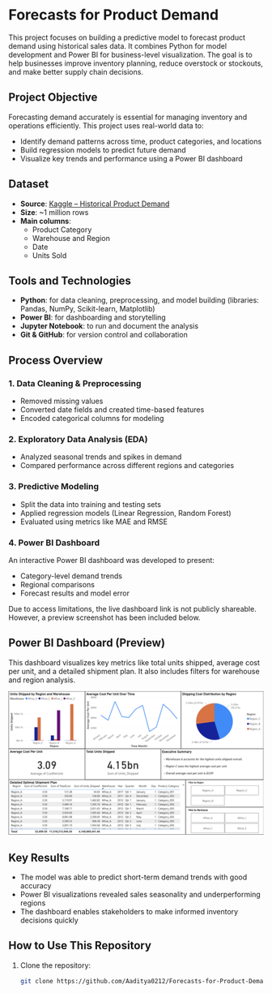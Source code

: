 # Forecasts for Product Demand

This project focuses on building a predictive model to forecast product demand using historical sales data. It combines Python for model development and Power BI for business-level visualization. The goal is to help businesses improve inventory planning, reduce overstock or stockouts, and make better supply chain decisions.

## Project Objective

Forecasting demand accurately is essential for managing inventory and operations efficiently. This project uses real-world data to:

- Identify demand patterns across time, product categories, and locations
- Build regression models to predict future demand
- Visualize key trends and performance using a Power BI dashboard

## Dataset

- **Source**: [Kaggle – Historical Product Demand](https://www.kaggle.com/datasets/felixzhao/productdemandforecasting)
- **Size**: ~1 million rows
- **Main columns**:
  - Product Category
  - Warehouse and Region
  - Date
  - Units Sold

## Tools and Technologies

- **Python**: for data cleaning, preprocessing, and model building (libraries: Pandas, NumPy, Scikit-learn, Matplotlib)
- **Power BI**: for dashboarding and storytelling
- **Jupyter Notebook**: to run and document the analysis
- **Git & GitHub**: for version control and collaboration

## Process Overview

### 1. Data Cleaning & Preprocessing
- Removed missing values
- Converted date fields and created time-based features
- Encoded categorical columns for modeling

### 2. Exploratory Data Analysis (EDA)
- Analyzed seasonal trends and spikes in demand
- Compared performance across different regions and categories

### 3. Predictive Modeling
- Split the data into training and testing sets
- Applied regression models (Linear Regression, Random Forest)
- Evaluated using metrics like MAE and RMSE

### 4. Power BI Dashboard

An interactive Power BI dashboard was developed to present:
- Category-level demand trends
- Regional comparisons
- Forecast results and model error

Due to access limitations, the live dashboard link is not publicly shareable.  
However, a preview screenshot has been included below.

## Power BI Dashboard (Preview)

This dashboard visualizes key metrics like total units shipped, average cost per unit, and a detailed shipment plan. It also includes filters for warehouse and region analysis.

![Power BI Dashboard Preview](dashboard-screenshot.jpeg)

## Key Results

- The model was able to predict short-term demand trends with good accuracy
- Power BI visualizations revealed sales seasonality and underperforming regions
- The dashboard enables stakeholders to make informed inventory decisions quickly

## How to Use This Repository

1. Clone the repository:
   ```bash
   git clone https://github.com/Aaditya0212/Forecasts-for-Product-Demand.git